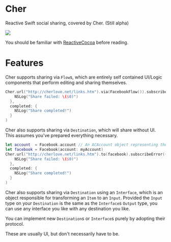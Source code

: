 # Cher
Reactive Swift social sharing, covered by Cher. (Still alpha)

![](http://i1-news.softpedia-static.com/images/news2/Twitter-Account-of-Cher-Hacked-Abused-to-Promote-Shady-Diet-2.png)

You should be familiar with [ReactiveCocoa](http://github.com/reactivecocoa/reactivecocoa) before reading.

# Features

Cher supports sharing via `Flow`s, which are entirely self contained UI/Logic components that perform editing and sharing themselves.

```swift
Cher.url("http://cherlove.net/links.htm").via(FacebookFlow()).subscribeError({
    NSLog("Share failed: \($0)")
  }, 
  completed: {
    NSLog("Share completed!")
  }
)
```

Cher also supports sharing via `Destination`, which will share without UI. This assumes you've prepared everything necessary.

```swift
let account  = Facebook.account // An ACAccount object representing the system Facebook account
let facebook = Facebook(account: myAccount) 
Cher.url("http://cherlove.net/links.htm").to(facebook).subscribeError({
    NSLog("Share failed: \($0)")
  }, 
  completed: {
    NSLog("Share completed!")
  }
)
```

Cher also supports sharing via `Destination` using an `Interface`, which is an object responsible for transforming an `Item` to an `Input`. Provided the `Input` type on your `Destination` is the same as the `Interface`s `Output` type, you can use any interface you like with any destination you like.

You can implement new `Destination`s or `Interface`s purely by adopting their protocol.

These are usually UI, but don't necessarily have to be.
